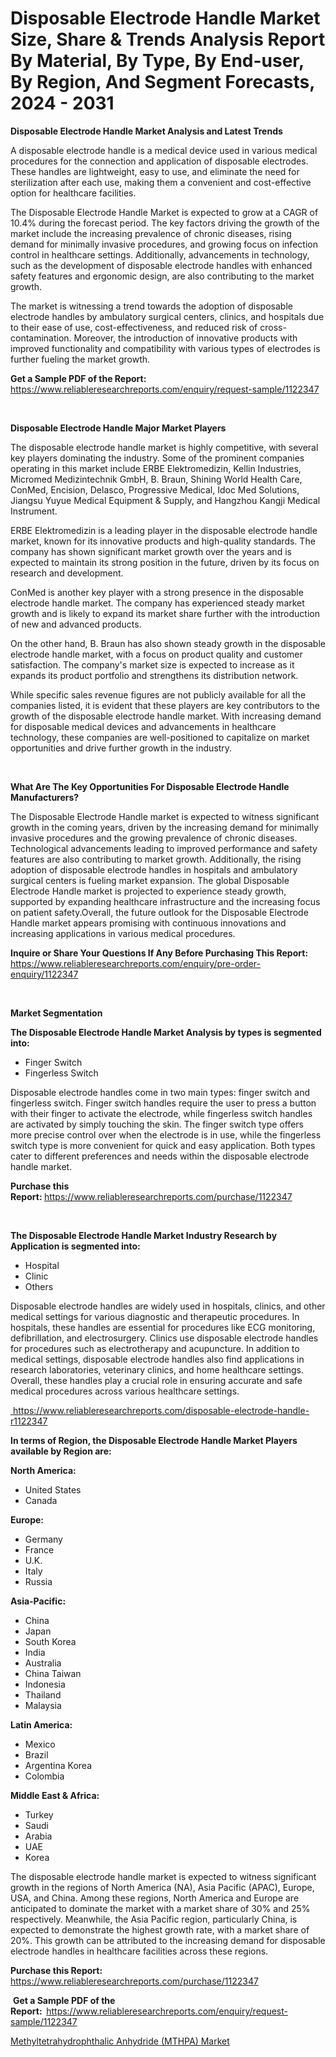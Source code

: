 <p><h1>Disposable Electrode Handle Market Size, Share & Trends Analysis Report By Material, By Type, By End-user, By Region, And Segment Forecasts, 2024 - 2031</h1></p><p><strong>Disposable Electrode Handle Market Analysis and Latest Trends</strong></p>
<p><p>A disposable electrode handle is a medical device used in various medical procedures for the connection and application of disposable electrodes. These handles are lightweight, easy to use, and eliminate the need for sterilization after each use, making them a convenient and cost-effective option for healthcare facilities.</p><p>The Disposable Electrode Handle Market is expected to grow at a CAGR of 10.4% during the forecast period. The key factors driving the growth of the market include the increasing prevalence of chronic diseases, rising demand for minimally invasive procedures, and growing focus on infection control in healthcare settings. Additionally, advancements in technology, such as the development of disposable electrode handles with enhanced safety features and ergonomic design, are also contributing to the market growth.</p><p>The market is witnessing a trend towards the adoption of disposable electrode handles by ambulatory surgical centers, clinics, and hospitals due to their ease of use, cost-effectiveness, and reduced risk of cross-contamination. Moreover, the introduction of innovative products with improved functionality and compatibility with various types of electrodes is further fueling the market growth.</p></p>
<p><strong>Get a Sample PDF of the Report:&nbsp;</strong> <a href="https://www.reliableresearchreports.com/enquiry/request-sample/1122347">https://www.reliableresearchreports.com/enquiry/request-sample/1122347</a></p>
<p>&nbsp;</p>
<p><strong>Disposable Electrode Handle Major Market Players</strong></p>
<p><p>The disposable electrode handle market is highly competitive, with several key players dominating the industry. Some of the prominent companies operating in this market include ERBE Elektromedizin, Kellin Industries, Micromed Medizintechnik GmbH, B. Braun, Shining World Health Care, ConMed, Encision, Delasco, Progressive Medical, Idoc Med Solutions, Jiangsu Yuyue Medical Equipment & Supply, and Hangzhou Kangji Medical Instrument.</p><p>ERBE Elektromedizin is a leading player in the disposable electrode handle market, known for its innovative products and high-quality standards. The company has shown significant market growth over the years and is expected to maintain its strong position in the future, driven by its focus on research and development.</p><p>ConMed is another key player with a strong presence in the disposable electrode handle market. The company has experienced steady market growth and is likely to expand its market share further with the introduction of new and advanced products.</p><p>On the other hand, B. Braun has also shown steady growth in the disposable electrode handle market, with a focus on product quality and customer satisfaction. The company's market size is expected to increase as it expands its product portfolio and strengthens its distribution network.</p><p>While specific sales revenue figures are not publicly available for all the companies listed, it is evident that these players are key contributors to the growth of the disposable electrode handle market. With increasing demand for disposable medical devices and advancements in healthcare technology, these companies are well-positioned to capitalize on market opportunities and drive further growth in the industry.</p></p>
<p>&nbsp;</p>
<p><strong>What Are The Key Opportunities For Disposable Electrode Handle Manufacturers?</strong></p>
<p><p>The Disposable Electrode Handle market is expected to witness significant growth in the coming years, driven by the increasing demand for minimally invasive procedures and the growing prevalence of chronic diseases. Technological advancements leading to improved performance and safety features are also contributing to market growth. Additionally, the rising adoption of disposable electrode handles in hospitals and ambulatory surgical centers is fueling market expansion. The global Disposable Electrode Handle market is projected to experience steady growth, supported by expanding healthcare infrastructure and the increasing focus on patient safety.Overall, the future outlook for the Disposable Electrode Handle market appears promising with continuous innovations and increasing applications in various medical procedures.</p></p>
<p><strong>Inquire or Share Your Questions If Any Before Purchasing This Report:</strong> <a href="https://www.reliableresearchreports.com/enquiry/pre-order-enquiry/1122347">https://www.reliableresearchreports.com/enquiry/pre-order-enquiry/1122347</a></p>
<p>&nbsp;</p>
<p><strong>Market Segmentation</strong></p>
<p><strong>The Disposable Electrode Handle Market Analysis by types is segmented into:</strong></p>
<p><ul><li>Finger Switch</li><li>Fingerless Switch</li></ul></p>
<p><p>Disposable electrode handles come in two main types: finger switch and fingerless switch. Finger switch handles require the user to press a button with their finger to activate the electrode, while fingerless switch handles are activated by simply touching the skin. The finger switch type offers more precise control over when the electrode is in use, while the fingerless switch type is more convenient for quick and easy application. Both types cater to different preferences and needs within the disposable electrode handle market.</p></p>
<p><strong>Purchase this Report:&nbsp;</strong><a href="https://www.reliableresearchreports.com/purchase/1122347">https://www.reliableresearchreports.com/purchase/1122347</a></p>
<p>&nbsp;</p>
<p><strong>The Disposable Electrode Handle Market Industry Research by Application is segmented into:</strong></p>
<p><ul><li>Hospital</li><li>Clinic</li><li>Others</li></ul></p>
<p><p>Disposable electrode handles are widely used in hospitals, clinics, and other medical settings for various diagnostic and therapeutic procedures. In hospitals, these handles are essential for procedures like ECG monitoring, defibrillation, and electrosurgery. Clinics use disposable electrode handles for procedures such as electrotherapy and acupuncture. In addition to medical settings, disposable electrode handles also find applications in research laboratories, veterinary clinics, and home healthcare settings. Overall, these handles play a crucial role in ensuring accurate and safe medical procedures across various healthcare settings.</p></p>
<p><a href="https://www.reliableresearchreports.com/disposable-electrode-handle-r1122347">&nbsp;https://www.reliableresearchreports.com/disposable-electrode-handle-r1122347</a></p>
<p><strong>In terms of Region, the Disposable Electrode Handle Market Players available by Region are:</strong></p>
<p>
    <p> <strong> North America: </strong>
        <ul>
            <li>United States</li>
            <li>Canada</li>
        </ul>
        </p> 
    <p> <strong> Europe: </strong>
        <ul>
            <li>Germany</li>
            <li>France</li>
            <li>U.K.</li>
            <li>Italy</li>
            <li>Russia</li>
        </ul>
        </p> 
    <p> <strong> Asia-Pacific: </strong>
        <ul>
            <li>China</li>
            <li>Japan</li>
            <li>South Korea</li>
            <li>India</li>
            <li>Australia</li>
            <li>China Taiwan</li>
            <li>Indonesia</li>
            <li>Thailand</li>
            <li>Malaysia</li>
        </ul>
        </p> 
    <p> <strong> Latin America: </strong>
        <ul>
            <li>Mexico</li>
            <li>Brazil</li>
            <li>Argentina Korea</li>
            <li>Colombia</li>
        </ul>
        </p> 
    <p> <strong> Middle East & Africa: </strong>
        <ul>
            <li>Turkey</li>
            <li>Saudi</li>
            <li>Arabia</li>
            <li>UAE</li>
            <li>Korea</li>
        </ul>
    </p>
    </p>
<p><p>The disposable electrode handle market is expected to witness significant growth in the regions of North America (NA), Asia Pacific (APAC), Europe, USA, and China. Among these regions, North America and Europe are anticipated to dominate the market with a market share of 30% and 25% respectively. Meanwhile, the Asia Pacific region, particularly China, is expected to demonstrate the highest growth rate, with a market share of 20%. This growth can be attributed to the increasing demand for disposable electrode handles in healthcare facilities across these regions.</p></p>
<p><strong>Purchase this Report: </strong><a href="https://www.reliableresearchreports.com/purchase/1122347">https://www.reliableresearchreports.com/purchase/1122347</a></p>
<p>&nbsp;<strong>Get a Sample PDF of the Report:&nbsp;&nbsp;</strong><a href="https://www.reliableresearchreports.com/enquiry/request-sample/1122347">https://www.reliableresearchreports.com/enquiry/request-sample/1122347</a></p>
<p><strong></strong></p>
<p><p><a href="https://chivalrous-flock-a86.notion.site/Methyltetrahydrophthalic-Anhydride-MTHPA-Market-Trends-and-Market-Analysis-forecasted-for-period-2-8622cea3421c4e8d89f030a4208270e3">Methyltetrahydrophthalic Anhydride (MTHPA) Market</a></p></p>